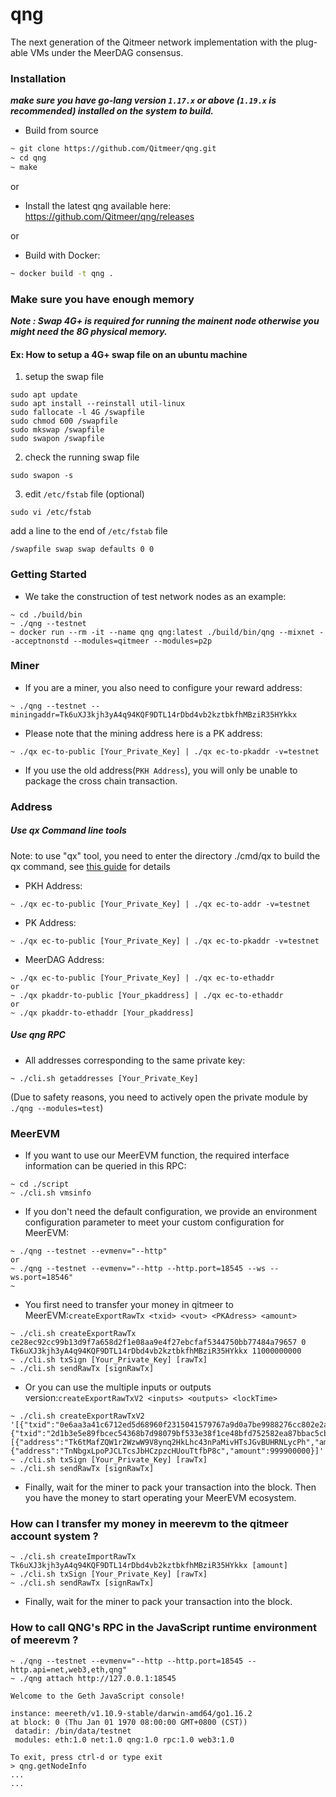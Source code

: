 # qng
The next generation of the Qitmeer network implementation with the plug-able VMs under the MeerDAG consensus.

### Installation
***make sure you have go-lang version `1.17.x` or above (`1.19.x` is recommended) installed on the system to build.***
* Build from source  
```bash
~ git clone https://github.com/Qitmeer/qng.git
~ cd qng
~ make
```

or
* Install the latest qng available here:
https://github.com/Qitmeer/qng/releases 

or
* Build with Docker:
```bash
~ docker build -t qng .
```

### Make sure you have enough memory  

***Note : Swap 4G+ is required for running the mainent node otherwise you might need the 8G physical memory.***

#### Ex: How to setup a 4G+ swap file on an ubuntu machine

1. setup the swap file
```
sudo apt update
sudo apt install --reinstall util-linux
sudo fallocate -l 4G /swapfile
sudo chmod 600 /swapfile
sudo mkswap /swapfile
sudo swapon /swapfile
```

2. check the running swap file
```
sudo swapon -s
```

3. edit `/etc/fstab` file (optional) 
```
sudo vi /etc/fstab
```
add a line to the end of `/etc/fstab` file
```
/swapfile swap swap defaults 0 0
```


### Getting Started
* We take the construction of test network nodes as an example:
```
~ cd ./build/bin
~ ./qng --testnet
~ docker run --rm -it --name qng qng:latest ./build/bin/qng --mixnet --acceptnonstd --modules=qitmeer --modules=p2p
``` 




### Miner

* If you are a miner, you also need to configure your reward address:
```
~ ./qng --testnet --miningaddr=Tk6uXJ3kjh3yA4q94KQF9DTL14rDbd4vb2kztbkfhMBziR35HYkkx 
``` 

*  Please note that the mining address here is a PK address:
```
~ ./qx ec-to-public [Your_Private_Key] | ./qx ec-to-pkaddr -v=testnet
``` 
*  If you use the old address(`PKH Address`), you will only be unable to package the cross chain transaction.

### Address
##### Use qx Command line tools 
Note: to use "qx" tool, you need to enter the directory ./cmd/qx to build the qx command, see [this guide](https://github.com/Qitmeer/qng/tree/main/cmd/qx#readme) for details
* PKH Address:
```
~ ./qx ec-to-public [Your_Private_Key] | ./qx ec-to-addr -v=testnet
```
* PK Address:
```
~ ./qx ec-to-public [Your_Private_Key] | ./qx ec-to-pkaddr -v=testnet
```
* MeerDAG Address:
```
~ ./qx ec-to-public [Your_Private_Key] | ./qx ec-to-ethaddr
or
~ ./qx pkaddr-to-public [Your_pkaddress] | ./qx ec-to-ethaddr
or
~ ./qx pkaddr-to-ethaddr [Your_pkaddress]
```


##### Use qng RPC 
* All addresses corresponding to the same private key: 
```
~ ./cli.sh getaddresses [Your_Private_Key]
```
(Due to safety reasons, you need to actively open the private module by `./qng --modules=test`)

### MeerEVM
* If you want to use our MeerEVM function, the required interface information can be queried in this RPC:
```
~ cd ./script
~ ./cli.sh vmsinfo
``` 
* If you don't need the default configuration, we provide an environment configuration parameter to meet your custom configuration for MeerEVM:
```
~ ./qng --testnet --evmenv="--http"
or
~ ./qng --testnet --evmenv="--http --http.port=18545 --ws --ws.port=18546"
~ 
``` 


* You first need to transfer your money in qitmeer to MeerEVM:`createExportRawTx <txid> <vout> <PKAdress> <amount>`
``` 
~ ./cli.sh createExportRawTx ce28ec92cc99b13d9f7a658d2f1e08aa9e4f27ebcfaf5344750bb77484a79657 0 Tk6uXJ3kjh3yA4q94KQF9DTL14rDbd4vb2kztbkfhMBziR35HYkkx 11000000000
~ ./cli.sh txSign [Your_Private_Key] [rawTx]
~ ./cli.sh sendRawTx [signRawTx]
``` 
* Or you can use the multiple inputs or outputs version:`createExportRawTxV2 <inputs> <outputs> <lockTime>`
``` 
~ ./cli.sh createExportRawTxV2 '[{"txid":"0e6aa3a41c6712ed5d68960f2315041579767a9d0a7be9988276cc802e2ae269","vout":0},{"txid":"2d1b3e5e89fbcec54368b7d98079bf533e38f1ce48bfd752582ea87bbac5cbca","vout":0}],[{"address":"Tk6tMafZQW1r2WzwW9V8ynq2HkLhc43nPaMivHTsJGvBUHRNLycPh","amount":11000000000},{"address":"TnNbgxLpoPJCLTcsJbHCzpzcHUouTtfbP8c","amount":999900000}]' 
~ ./cli.sh txSign [Your_Private_Key] [rawTx]
~ ./cli.sh sendRawTx [signRawTx]
``` 
* Finally, wait for the miner to pack your transaction into the block. Then you have the money to start operating your MeerEVM ecosystem.


### How can I transfer my money in meerevm to the qitmeer account system ?
```
~ ./cli.sh createImportRawTx Tk6uXJ3kjh3yA4q94KQF9DTL14rDbd4vb2kztbkfhMBziR35HYkkx [amount] 
~ ./cli.sh txSign [Your_Private_Key] [rawTx]
~ ./cli.sh sendRawTx [signRawTx]
``` 
* Finally, wait for the miner to pack your transaction into the block. 

### How to call QNG's RPC in the JavaScript runtime environment of meerevm ?
```
~ ./qng --testnet --evmenv="--http --http.port=18545 --http.api=net,web3,eth,qng"
~ ./qng attach http://127.0.0.1:18545

Welcome to the Geth JavaScript console!

instance: meereth/v1.10.9-stable/darwin-amd64/go1.16.2
at block: 0 (Thu Jan 01 1970 08:00:00 GMT+0800 (CST))
 datadir: /bin/data/testnet
 modules: eth:1.0 net:1.0 qng:1.0 rpc:1.0 web3:1.0

To exit, press ctrl-d or type exit
> qng.getNodeInfo
...
...

``` 
